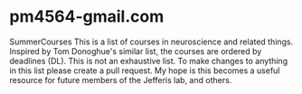 # pm4564-gmail.com
SummerCourses
This is a list of courses in neuroscience and related things. Inspired by Tom Donoghue's similar list, the courses are ordered by deadlines (DL). This is not an exhaustive list. To make changes to anything in this list please create a pull request. My hope is this becomes a useful resource for future members of the Jefferis lab, and others. 
